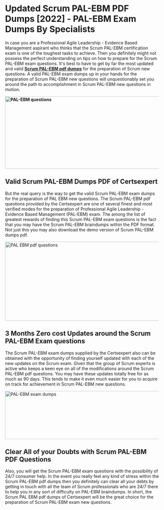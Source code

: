 <h1><strong>Updated Scrum PAL-EBM PDF Dumps [2022] - PAL-EBM Exam Dumps By Specialists&nbsp;</strong></h1>
<p><span style="font-weight: 400;">In case you are a Professional Agile Leadership - Evidence Based Management aspirant who thinks that the Scrum PAL-EBM certification exam is one of the toughest tasks to achieve. Then you definitely might not possess the perfect understanding on tips on how to prepare for the Scrum PAL-EBM exam questions. It's best to have to get by far the most updated and valid <strong><a href="https://www.certsexpert.com/PAL-EBM-pdf-questions.html">Scrum PAL-EBM pdf dumps</a></strong> for the preparation of Scrum new questions. A valid  PAL-EBM exam dumps up in your hands for the preparation of Scrum PAL-EBM new questions will unquestionably set you around the path to accomplishment in Scrum PAL-EBM new questions in motion.</span></p>
<p><span style="font-weight: 400;"><strong><img style="display: block; margin-left: auto; margin-right: auto;" src="https://i.ibb.co/QXh983F/73475278-2429792180625311-4586132736837681152-n.jpg" alt="PAL-EBM questions" width="632" height="238" /></strong></span></p>
<h2><strong>Valid Scrum PAL-EBM Dumps PDF of Certsexpert</strong></h2>
<p><span style="font-weight: 400;">But the real query is the way to get the valid Scrum PAL-EBM exam dumps for the preparation of PAL EBM new questions. The Scrum PAL-EBM pdf questions provided by the Certsexpert are one of several finest and most verified modes for the preparation of Professional Agile Leadership - Evidence Based Management (PAL-EBM) exam. The among the list of greatest rewards of finding this Scrum PAL-EBM exam questions is the fact that you may have the Scrum PAL-EBM braindumps within the PDF format. Not just this you may also download the demo version of Scrum PAL-EBM dumps pdf.</span></p>
<p><span style="font-weight: 400;"><img style="display: block; margin-left: auto; margin-right: auto;" src="https://i.ibb.co/Jd8hN2L/76714008-3182067705200142-8735104740007870464-n.jpg" alt="PAL EBM pdf questions" width="701" height="259" /></span></p>
<h2><strong>3 Months Zero cost Updates around the Scrum PAL-EBM Exam questions</strong></h2>
<p><span style="font-weight: 400;">The Scrum PAL-EBM exam dumps supplied by the Certsexpert also can be obtained with the opportunity of finding yourself updated with each of the new updates on the Scrum exam. Given that the group of Scrum experts is active who keeps a keen eye on all of the modifications around the Scrum PAL-EBM pdf questions. You may have these updates totally free for as much as 90 days. This tends to make it even much easier for you to acquire on track for achievement in Scrum PAL-EBM new questions.</span></p>
<p><span style="font-weight: 400;"><a href="https://www.certsexpert.com/PAL-EBM-pdf-questions.html"><img style="display: block; margin-left: auto; margin-right: auto;" src="https://i.ibb.co/TMnKrkJ/75398236-424489711531572-5064688549987614720-n.jpg" alt="PAL-EBM exam dumps" width="714" height="158" /></a></span></p>
<h2><strong>Clear All of your Doubts with Scrum PAL-EBM PDF Questions</strong></h2>
<p>Also, you will get the Scrum PAL-EBM exam questions with the possibility of 24/7 consumer help. In the event you really feel any kind of stress within the Scrum PAL-EBM pdf dumps then you definitely can clear all your debts by getting in touch with all the team of Scrum professionals who are 24/7 there to help you in any sort of difficulty on  PAL-EBM braindumps. In short, the Scrum PAL EBM pdf dumps of Certsexpert will be the great choice for the preparation of Scrum PAL-EBM exam new questions.</p>
